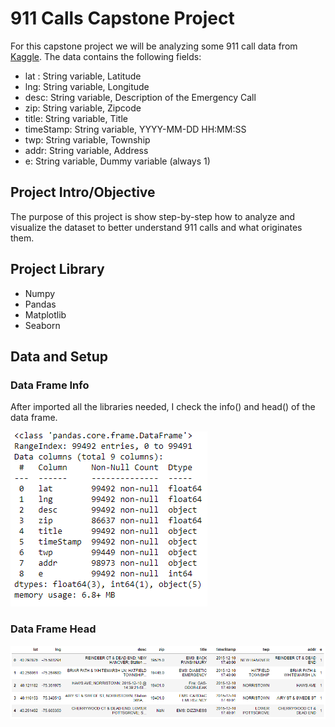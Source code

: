# 911 Calls Capstone Project

For this capstone project we will be analyzing some 911 call data from [Kaggle](https://www.kaggle.com/mchirico/montcoalert). The data contains the following fields:

- lat : String variable, Latitude
- lng: String variable, Longitude
- desc: String variable, Description of the Emergency Call
- zip: String variable, Zipcode
- title: String variable, Title
- timeStamp: String variable, YYYY-MM-DD HH:MM:SS
- twp: String variable, Township
- addr: String variable, Address
- e: String variable, Dummy variable (always 1)

## Project Intro/Objective
The purpose of this project is show step-by-step how to analyze and visualize the dataset to better understand 911 calls and what originates them.

## Project Library
- Numpy
- Pandas
- Matplotlib
- Seaborn

## Data and Setup
### Data Frame Info
After imported all the libraries needed, I check the info() and head() of the data frame.

![Data Frame Info](https://github.com/afaf1204/Data-Projects/blob/main/911%20Calls/Images/1.%20DataFrame%20Info.PNG)

### Data Frame Head
![Data Frame Head](https://github.com/afaf1204/Data-Projects/blob/main/911%20Calls/Images/2.%20DataFrame%20Head.PNG)
